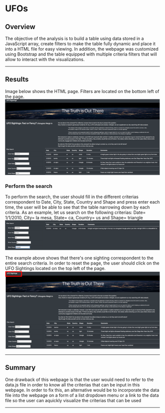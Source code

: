 # UFOs

## Overview 

The objective of the analysis is to build a table using data stored in a JavaScript array, create filters to make the table fully dynamic and place it into a HTML file for easy viewing. In addition, the webpage was customized using Bootstrap and the table equipped with multiple criteria filters that will allow to interact with the visualizations.


---
## Results

Image below shows the HTML page. Filters are located on the bottom left of the page.
![](static/images/HTML_Page.png)


### Perform the search 

To perform the search, the user should fill in the different criterias correspondent to Date, City, State, Country and Shape and press enter each time, the user will be able to see that the table narrowing down by each criteria. As an example, let us search on the following criterias: Date= 1/1/2010, City= la mesa, State= ca, Country= us and Shape= triangle  
![](static/images/Search_example.png)

The example above shows that there's one sighting correspondent to the entire search criteria. In order to reset the page, the user should click on the UFO Sightings located on the top left of the page.
![](static/images/Reset_Button_.png)


---
## Summary

One drawback of this webpage is that the user would need to refer to the data.js file in order to know all the criterias that can be input in this webpage. In order to fix this, an alternative would be to incorporate the data file into the webpage on a form of a list dropdown menu or a link to the data file so the user can aquickly visualize the criterias that can be used  



---
